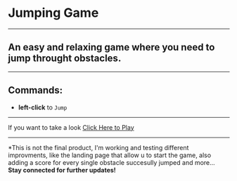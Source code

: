 # Jumping Game
***
## An easy and relaxing game where you need to jump throught obstacles.
***
## __Commands:__
- __left-click__ to `Jump`
***
If you want to take a look [Click Here to Play](https://alessiomartella7.github.io/jumping-game/)
***
*This is not the final product, I'm working and testing different improvments, like the landing page that allow u to start the game, also adding a score for every single obstacle succesully jumped and more... **Stay connected for further updates!** 
